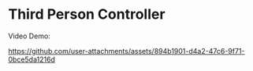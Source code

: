 # Third Person Controller

Video Demo:


https://github.com/user-attachments/assets/894b1901-d4a2-47c6-9f71-0bce5da1216d


